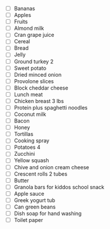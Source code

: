 - [ ] Bananas
- [ ] Apples
- [ ] Fruits
- [ ] Almond milk
- [ ] Cran grape juice 
- [ ] Cereal
- [ ] Bread
- [ ] Jelly
- [ ] Ground turkey 2
- [ ] Sweet potato
- [ ] Dried minced onion
- [ ] Provolone slices
- [ ] Block cheddar cheese
- [ ] Lunch meat
- [ ] Chicken breast 3 lbs
- [ ] Protein plus spaghetti noodles
- [ ] Coconut milk
- [ ] Bacon
- [ ] Honey
- [ ] Tortillas
- [ ] Cooking spray
- [ ] Potatoes 4
- [ ] Zucchini 
- [ ] Yellow squash
- [ ] Chive and onion cream cheese
- [ ] Crescent rolls 2 tubes
- [ ] Butter
- [ ] Granola bars for kiddos school snack 
- [ ] Apple sauce
- [ ] Greek yogurt tub
- [ ] Can green beans
- [ ] Dish soap for hand washing
- [ ] Toilet paper
